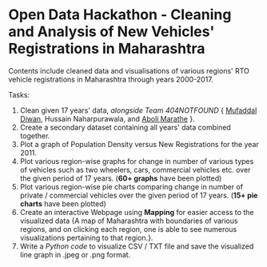 # Open Data Hackathon - Cleaning and Analysis of New Vehicles' Registrations in Maharashtra
Contents include cleaned data and visualisations of various regions' RTO vehicle registrations in Maharashtra through years 2000-2017.

Tasks:
   1. Clean given 17 years' data, _alongside Team 404NOTFOUND_ { [Mufaddal Diwan](https://github.com/mufaddal12), Hussain Naharpurawala, and [Aboli Marathe](https://github.com/Infernolia) }.
2. Create a secondary dataset containing all years' data combined together.
3. Plot a graph of Population Density versus New Registrations for the year 2011.
4. Plot various region-wise graphs for change in number of various types of vehicles such as two wheelers, cars, commercial vehicles etc. over the given period of 17 years. (**60+ graphs** have been plotted)
5. Plot various region-wise pie charts comparing change in number of private / commercial vehicles over the given period of 17 years. (**15+ pie charts** have been plotted)
6. Create an interactive Webpage using **Mapping** for easier access to the visualized data {A map of Maharashtra with boundaries of various regions, and on clicking each region, one is able to see numerous visualizations pertaining to that region.}.
7. Write a _Python code_ to visualize CSV / TXT file and save the visualized line graph in .jpeg or .png format.
